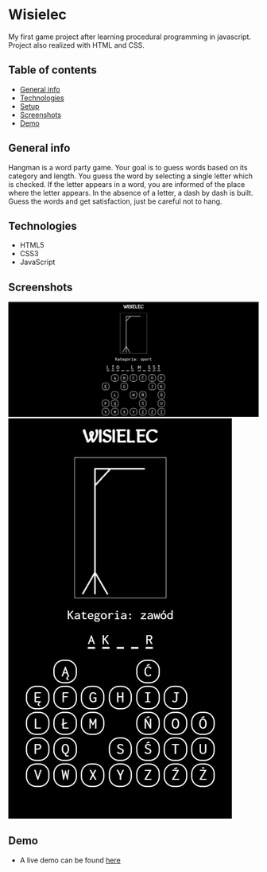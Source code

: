 # Wisielec
My first game project after learning procedural programming in javascript. Project also realized with HTML and CSS.

## Table of contents
* [General info](#general-info)
* [Technologies](#technologies)
* [Setup](#setup)
* [Screenshots](#screenshots)
* [Demo](#demo)

## General info
Hangman is a word party game. Your goal is to guess words based on its category and length. You guess the word by selecting a single letter which is checked. If the letter appears in a word, you are informed of the place where the letter appears. In the absence of a letter, a dash by dash is built. Guess the words and get satisfaction, just be careful not to hang.

## Technologies
* HTML5
* CSS3
* JavaScript

## Screenshots
![](./img/desktop_screenshot.jpg) ![](./img/mobile_screenshot.jpg)

## Demo
* A live demo can be found [here](https://mobbyschiller.github.io/)

